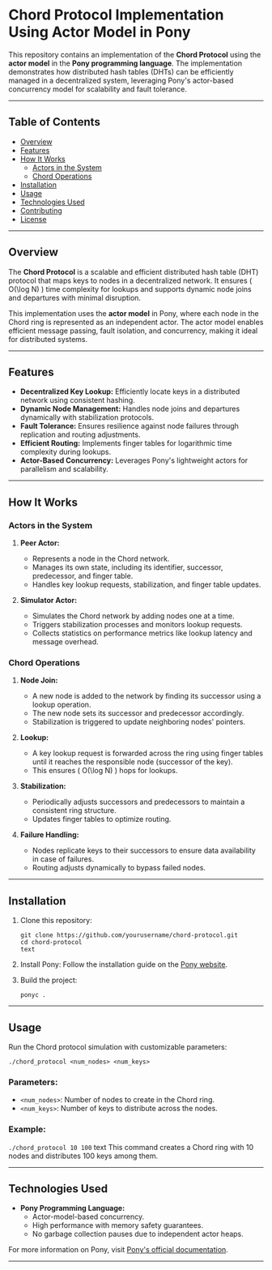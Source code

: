 # Chord Protocol Implementation Using Actor Model in Pony

This repository contains an implementation of the **Chord Protocol** using the **actor model** in the **Pony programming language**. The implementation demonstrates how distributed hash tables (DHTs) can be efficiently managed in a decentralized system, leveraging Pony's actor-based concurrency model for scalability and fault tolerance.

---

## Table of Contents
- [Overview](#overview)
- [Features](#features)
- [How It Works](#how-it-works)
  - [Actors in the System](#actors-in-the-system)
  - [Chord Operations](#chord-operations)
- [Installation](#installation)
- [Usage](#usage)
- [Technologies Used](#technologies-used)
- [Contributing](#contributing)
- [License](#license)

---

## Overview

The **Chord Protocol** is a scalable and efficient distributed hash table (DHT) protocol that maps keys to nodes in a decentralized network. It ensures \( O(\log N) \) time complexity for lookups and supports dynamic node joins and departures with minimal disruption.

This implementation uses the **actor model** in Pony, where each node in the Chord ring is represented as an independent actor. The actor model enables efficient message passing, fault isolation, and concurrency, making it ideal for distributed systems.

---

## Features

- **Decentralized Key Lookup:** Efficiently locate keys in a distributed network using consistent hashing.
- **Dynamic Node Management:** Handles node joins and departures dynamically with stabilization protocols.
- **Fault Tolerance:** Ensures resilience against node failures through replication and routing adjustments.
- **Efficient Routing:** Implements finger tables for logarithmic time complexity during lookups.
- **Actor-Based Concurrency:** Leverages Pony's lightweight actors for parallelism and scalability.

---

## How It Works

### Actors in the System

1. **Peer Actor:**
   - Represents a node in the Chord network.
   - Manages its own state, including its identifier, successor, predecessor, and finger table.
   - Handles key lookup requests, stabilization, and finger table updates.

2. **Simulator Actor:**
   - Simulates the Chord network by adding nodes one at a time.
   - Triggers stabilization processes and monitors lookup requests.
   - Collects statistics on performance metrics like lookup latency and message overhead.

### Chord Operations

1. **Node Join:**
   - A new node is added to the network by finding its successor using a lookup operation.
   - The new node sets its successor and predecessor accordingly.
   - Stabilization is triggered to update neighboring nodes' pointers.

2. **Lookup:**
   - A key lookup request is forwarded across the ring using finger tables until it reaches the responsible node (successor of the key).
   - This ensures \( O(\log N) \) hops for lookups.

3. **Stabilization:**
   - Periodically adjusts successors and predecessors to maintain a consistent ring structure.
   - Updates finger tables to optimize routing.

4. **Failure Handling:**
   - Nodes replicate keys to their successors to ensure data availability in case of failures.
   - Routing adjusts dynamically to bypass failed nodes.

---

## Installation

1. Clone this repository:
    ```
    git clone https://github.com/yourusername/chord-protocol.git
    cd chord-protocol
    text
    ```

2. Install Pony:
Follow the installation guide on the [Pony website](https://www.ponylang.io/).

3. Build the project:
    ```
    ponyc .
    ```

---

## Usage

Run the Chord protocol simulation with customizable parameters:
```
./chord_protocol <num_nodes> <num_keys>
```

### Parameters:
- `<num_nodes>`: Number of nodes to create in the Chord ring.
- `<num_keys>`: Number of keys to distribute across the nodes.

### Example:
```./chord_protocol 10 100```
text
This command creates a Chord ring with 10 nodes and distributes 100 keys among them.

---

## Technologies Used

- **Pony Programming Language:**
  - Actor-model-based concurrency.
  - High performance with memory safety guarantees.
  - No garbage collection pauses due to independent actor heaps.

For more information on Pony, visit [Pony's official documentation](https://www.ponylang.io/).

---
